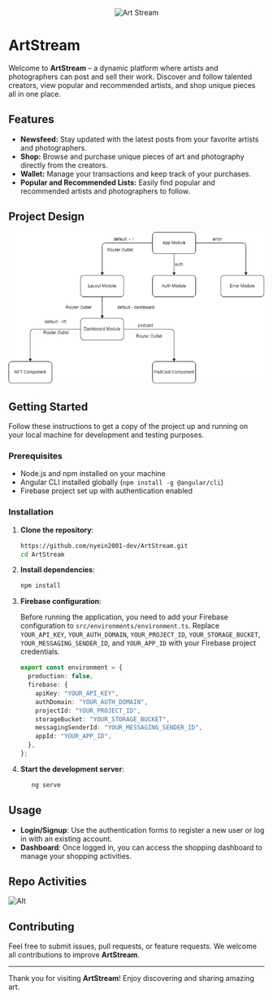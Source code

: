 <p align="center">
<img src="./src/assets/icons/logo.png" alt="Art Stream" width="300" height="300">
</p>


# ArtStream

Welcome to **ArtStream** – a dynamic platform where artists and photographers can post and sell their work. Discover and follow talented creators, view popular and recommended artists, and shop unique pieces all in one place.

## Features

- **Newsfeed:** Stay updated with the latest posts from your favorite artists and photographers.
- **Shop:** Browse and purchase unique pieces of art and photography directly from the creators.
- **Wallet:** Manage your transactions and keep track of your purchases.
- **Popular and Recommended Lists:** Easily find popular and recommended artists and photographers to follow.

## Project Design

![Folder Design](folder_structure.png)

## Getting Started

Follow these instructions to get a copy of the project up and running on your local machine for development and testing purposes.

### Prerequisites

- Node.js and npm installed on your machine
- Angular CLI installed globally (`npm install -g @angular/cli`)
- Firebase project set up with authentication enabled

### Installation

1. **Clone the repository**:

   ```bash
   https://github.com/nyein2001-dev/ArtStream.git
   cd ArtStream
   ```

2. **Install dependencies**:

   ```bash
   npm install
   ```

3. **Firebase configuration**:

   Before running the application, you need to add your Firebase configuration to `src/environments/environment.ts`. Replace `YOUR_API_KEY`, `YOUR_AUTH_DOMAIN`, `YOUR_PROJECT_ID`,
   `YOUR_STORAGE_BUCKET`, `YOUR_MESSAGING_SENDER_ID`, and `YOUR_APP_ID` with your Firebase project credentials.

   ```typescript
   export const environment = {
     production: false,
     firebase: {
       apiKey: "YOUR_API_KEY",
       authDomain: "YOUR_AUTH_DOMAIN",
       projectId: "YOUR_PROJECT_ID",
       storageBucket: "YOUR_STORAGE_BUCKET",
       messagingSenderId: "YOUR_MESSAGING_SENDER_ID",
       appId: "YOUR_APP_ID",
     },
   };
   ```

4. **Start the development server**:

   ```bash
      ng serve
   ```

## Usage

- **Login/Signup**: Use the authentication forms to register a new user or log in with an existing account.
- **Dashboard**: Once logged in, you can access the shopping dashboard to manage your shopping activities.

## Repo Activities

![Alt](https://repobeats.axiom.co/api/embed/1d6b8f96d23c424709021c9c8981e0bfcaeaaa96.svg "Repobeats analytics image")

## Contributing

Feel free to submit issues, pull requests, or feature requests. We welcome all contributions to improve **ArtStream**.

---

Thank you for visiting **ArtStream**! Enjoy discovering and sharing amazing art.
